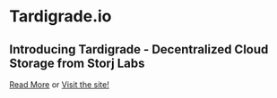 # Tardigrade.io

## Introducing Tardigrade - Decentralized Cloud Storage from Storj Labs

[Read More](https://storj.io/blog/2019/04/introducing-tardigrade-decentralized-cloud-storage-from-storj-labs/) or [Visit the site!](https://tardigrade.io)



